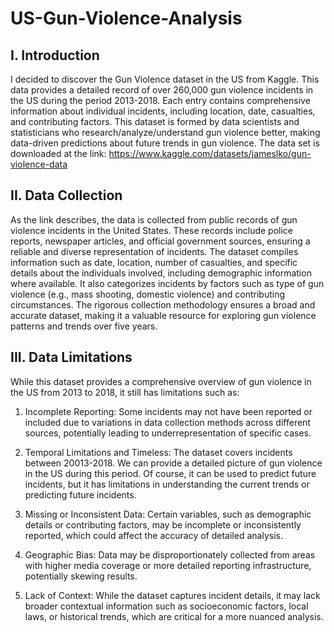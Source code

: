 # US-Gun-Violence-Analysis
## I. Introduction
I decided to discover the Gun Violence dataset in the US from Kaggle. This data  provides a detailed record of over 260,000 gun violence incidents in the US during the period 2013-2018. Each entry contains comprehensive information about individual incidents, including location, date, casualties, and contributing factors. This dataset is formed by data scientists and statisticians who research/analyze/understand gun violence better, making data-driven predictions about future trends in gun violence. The data set is downloaded at the link:  https://www.kaggle.com/datasets/jameslko/gun-violence-data
## II. Data Collection
As the link describes, the data is collected from public records of gun violence incidents in the United States. These records include police reports, newspaper articles, and official government sources, ensuring a reliable and diverse representation of incidents. The dataset compiles information such as date, location, number of casualties, and specific details about the individuals involved, including demographic information where available. It also categorizes incidents by factors such as type of gun violence (e.g., mass shooting, domestic violence) and contributing circumstances. The rigorous collection methodology ensures a broad and accurate dataset, making it a valuable resource for exploring gun violence patterns and trends over five years.

## III. Data Limitations
While this dataset provides a comprehensive overview of gun violence in the US from 2013 to 2018, it still has limitations such as: 

1. Incomplete Reporting: Some incidents may not have been reported or included due to variations in data collection methods across different sources, potentially leading to underrepresentation of specific cases. 

2. Temporal Limitations and Timeless: The dataset covers incidents between 20013-2018. We can provide a detailed picture of gun violence in the US during this period. Of course, it can be used to predict future incidents, but it has limitations in understanding the current trends or predicting future incidents. 

3. Missing or Inconsistent Data: Certain variables, such as demographic details or contributing factors, may be incomplete or inconsistently reported, which could affect the accuracy of detailed analysis. 

4. Geographic Bias: Data may be disproportionately collected from areas with higher media coverage or more detailed reporting infrastructure, potentially skewing results. 

5. Lack of Context: While the dataset captures incident details, it may lack broader contextual information such as socioeconomic factors, local laws, or historical trends, which are critical for a more nuanced analysis.

